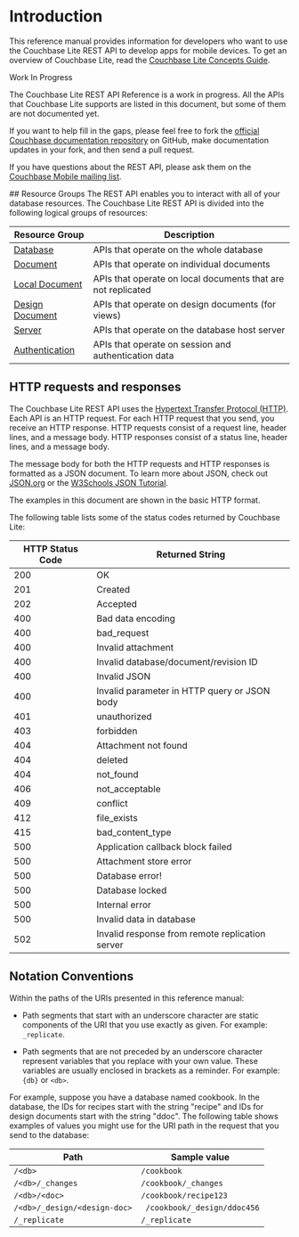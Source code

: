 # Introduction

This reference manual provides information for developers who want to use the Couchbase Lite REST API to develop apps for mobile devices. To get an overview of Couchbase Lite, read the [Couchbase Lite Concepts Guide](/couchbase-lite/cbl-concepts/).

<div class=notebox>
<p>Work In Progress</p>
<p>The Couchbase Lite REST API Reference is a work in progress. All the APIs that Couchbase Lite supports are listed in this document, but some of them are not  documented yet.</p>
<p>If you want to help fill in the gaps, please feel free to fork the <a href="https://github.com/couchbaselabs/docs-ng">official Couchbase documentation repository</a> on GitHub, make documentation updates in your fork, and then send a pull request.</p>
<p>If you have questions about the REST API, please ask them on the <a href="https://groups.google.com/forum/#!forum/mobile-couchbase"> Couchbase Mobile mailing list</a>.</p>
</div>
## Resource Groups
The REST API enables you to interact with all of your database resources. The Couchbase Lite REST API is divided into the following logical groups of resources:

| Resource Group | Description|  
|  ------	| ------	|  
| [Database](#database-resources) | APIs that operate on the whole database|  
| [Document](#document-resources) |APIs that operate on individual documents |  
| [Local Document](#local-document-resources) | APIs that operate on local documents that are not replicated|  
| [Design Document](#design-document-resources) | APIs that operate on design documents (for views)|  
| [Server](#server-resources) | APIs that operate on the database host server|  
| [Authentication](#authentication-resources) | APIs that operate on session and authentication data|  

## HTTP requests and responses
The Couchbase Lite REST API uses the [Hypertext Transfer Protocol (HTTP)](http://www.w3.org/Protocols/rfc2616/rfc2616.html). Each API is an HTTP request. For each HTTP request that you send, you receive an HTTP response. HTTP requests consist of a request line, header lines, and a message body. HTTP responses consist of a status line, header lines, and a message body. 

The message body for both the HTTP requests and HTTP responses is formatted as a JSON document. To learn more about JSON, check out [JSON.org](http://json.org) or the [W3Schools JSON Tutorial](http://www.w3schools.com/json/).

The examples in this document are shown in the basic HTTP format.

The following table lists some of the status codes returned by Couchbase Lite:

| HTTP Status Code | Returned String |  
|  ------	| ------	|  
| 200 | OK
| 201 | Created
| 202 | Accepted
| 400 | Bad data encoding
| 400 | bad_request
| 400 | Invalid attachment
| 400 | Invalid database/document/revision ID
| 400 | Invalid JSON
| 400 | Invalid parameter in HTTP query or JSON body
| 401 | unauthorized
| 403 | forbidden
| 404 | Attachment not found
| 404 | deleted
| 404 | not_found
| 406 | not_acceptable
| 409 | conflict
| 412 | file_exists
| 415 | bad_content_type
| 500 | Application callback block failed
| 500 | Attachment store error
| 500 | Database error!
| 500 | Database locked
| 500 | Internal error
| 500 | Invalid data in database
| 502 | Invalid response from remote replication server

## Notation Conventions

Within the paths of the URIs presented in this reference manual:

* Path segments that start with an underscore character are static components of the URI that you use exactly as given. For example: `_replicate`.

* Path segments that are not preceded by an underscore character represent variables that you replace with your own value. These variables are usually enclosed in brackets as a reminder. For example: `{db}` or `<db>`.

For example, suppose you have a database named cookbook. In the database, the IDs for recipes start with the string "recipe" and IDs for design documents start with the string "ddoc". The following table shows examples of values you might use for the URI path in the request that you send to the database:

|Path | Sample value |  
| ------	| ------	|  
|`/<db>` | `/cookbook` |  
| `/<db>/_changes` | `/cookbook/_changes` |  
| `/<db>/<doc>` | `/cookbook/recipe123` |  
| `/<db>/_design/<design-doc>`  |` /cookbook/_design/ddoc456` |  
| `/_replicate`  | `/_replicate` |
